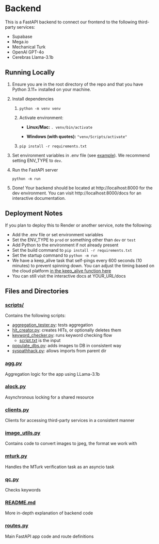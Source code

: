 # Backend
This is a FastAPI backend to connect our frontend to the following third-party services:
- Supabase
- Mega.io
- Mechanical Turk
- OpenAI GPT-4o
- Cerebras Llama-3.1b

## Running Locally
1. Ensure you are in the root directory of the repo and that you have Python 3.11+ installed on your machine.
2. Install dependencies

    1. `python -m venv venv`

    2. Activate environment: 
        - **Linux/Mac:** `. venv/bin/activate`

        - **Windows (with quotes):** `"venv/Scripts/activate"`

    3. `pip install -r requirements.txt`

3. Set environment variables in .env file (see [example](../.env.example)). We recommend setting ENV_TYPE to `dev`.

4. Run the FastAPI server

    `python -m run`

5. Done! Your backend should be located at http://localhost:8000 for the dev environment. You can visit http://localhost:8000/docs for an interactive documentation.

## Deployment Notes

If you plan to deploy this to Render or another service, note the following:
- Add the .env file or set environment variables
- Set the ENV_TYPE to `prod` or something other than `dev` or `test`
- Add Python to the environment if not already present
- Set the build command to `pip install -r requirements.txt`
- Set the startup command to `python -m run`
- We have a keep_alive task that self-pings every 600 seconds (10 minutes) to prevent spinning down. You can adjust the timing based on the cloud platform [in the keep_alive function here](./routes.py)
- You can still visit the interactive docs at YOUR_URL/docs

## Files and Directories
### [scripts/](scripts/)
Contains the following scripts:
- [aggregation_tester.py](scripts/aggregation_tester.py): tests aggregation
- [hit_creator.py](scripts/hit_creator.py): creates HITs, or optionally deletes them
- [keyword_checker.py](scripts/keyword_checker.py): runs keyword checking flow
    - [script.txt](scripts/script.txt) is the input
- [populate_dbs.py](scripts/populate_dbs.py): adds images to DB in consistent way
- [syspathhack.py](scripts/syspathhack.py): allows imports from parent dir
### [agg.py](agg.py)
Aggregation logic for the app using LLama-3.1b
### [alock.py](alock.py)
Asynchronous locking for a shared resource
### [clients.py](clients.py)
Clients for accessing third-party services in a consistent manner
### [image_utils.py](image_utils.py)
Contains code to convert images to jpeg, the format we work with
### [mturk.py](mturk.py)
Handles the MTurk verification task as an asyncio task
### [qc.py](qc.py)
Checks keywords 
### [README.md](README.md)
More in-depth explanation of backend code
### [routes.py](routes.py)
Main FastAPI app code and route definitions